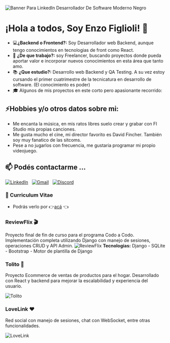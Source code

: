 ![Banner Para LinkedIn Desarrollador De Software Moderno Negro](https://github.com/user-attachments/assets/a59d040b-b13b-42c3-a7f2-8b29de68f9fd)


# ¡Hola a todos, Soy Enzo Figlioli! 👋
- 💻<b>¿Backend o Frontend?:</b> Soy Desarrollador web Backend, aunque tengo conocimientos en tecnologias de front como React.
- 💼 <b>¿De que trabajo?:</b> soy Freelancer, buscando proyectos donde pueda aportar valor e incorporar nuevos conocimientos en esta área que tanto amo.
- 📚 <b>¿Que estudio?:</b> Desarrollo web Backend y QA Testing. A su vez estoy cursando el primer cuatrimestre de la tecnicatura en desarrollo de software. (El conocimiento es poder)
- 🎓 Algunos de mis proyectos en este corto pero apasionante recorrido:

## ⚡<b>Hobbies y/o otros datos sobre mi</b>:
- Me encanta la música, en mis ratos libres suelo crear y grabar con Fl Studio mis propias canciones.
- Me gusta mucho el cine, mi director favorito es David Fincher. También soy muy fanatico de las sitcoms.
- Pese a no jugarlos con frecuencia, me gustaria programar mi propio videojuego.

## 📫 Podés contactarme ...
[![LinkedIn](https://skillicons.dev/icons?i=linkedin)](https://www.linkedin.com/in/enzo-figlioli/) &nbsp;
[![Gmail](https://skillicons.dev/icons?i=gmail)](mailto:enzofiglioli.p@gmail.com?subject=Hola%20Enzo,%20Vengo%20de%20Github%20) &nbsp;
[![Discord](https://skillicons.dev/icons?i=discord)]("EnzoFiglioli#1805")&nbsp;

### 📄 Curriculum Vitae
- Podrás verlo por 👉[acá](https://github.com/user-attachments/files/16268165/CV.-.FullStack.pdf) 👈
### ReviewFlix 🎬

Proyecto final de fin de curso para el programa Codo a Codo. Implementación completa utilizando Django con manejo de sesiones, operaciones CRUD y API Admin.
![ReviewFlix](https://github.com/EnzoFiglioli/EnzoFiglioli/assets/105600952/5064e549-aa54-45df-b8a2-0c34ef6d5982)
<b>Tecnologias:</b> Django - SQLite - Bootstrap - Motor de plantilla de Django 

### Tolito 🛒

Proyecto Ecommerce de ventas de productos para el hogar. Desarrollado con React y backend para mejorar la escalabilidad y experiencia del usuario.

![Tolito](url_imagen_proyecto_2.jpg)

### LoveLink ❤️

Red social con manejo de sesiones, chat con WebSocket, entre otras funcionalidades.

![LoveLink](url_imagen_proyecto_3.jpg)

